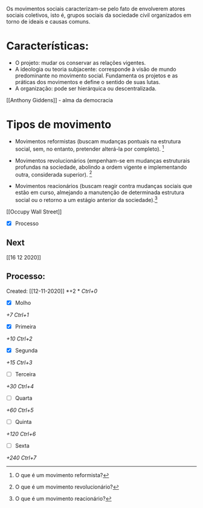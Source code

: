 Os movimentos sociais caracterizam-se pelo fato de envolverem atores sociais coletivos, isto é, grupos sociais da sociedade civil organizados em torno de ideais e causas comuns.

# Características: 
+ O projeto: mudar os conservar as relações vigentes.
+ A ideologia ou teoria subjacente: corresponde à visão de mundo predominante no movimento social. Fundamenta os projetos e as práticas dos movimentos e define o sentido de suas lutas.
+ A organização: pode ser hierárquica ou descentralizada.

[[Anthony Giddens]] - alma da democracia

# Tipos de movimento
+ Movimentos reformistas (buscam mudanças pontuais na estrutura social, sem, no entanto, pretender alterá-la por completo). [^1]

[^1]: O que é um movimento reformista?

+ Movimentos revolucionários (empenham-se em mudanças estruturais profundas na sociedade, abolindo a ordem vigente e implementando outra, considerada superior). [^2]

[^2]: O que é um movimento revolucionário?

+ Movimentos reacionários (buscam reagir contra mudanças sociais que estão em curso, almejando a manutenção de determinada estrutura social ou o retorno a um estágio anterior da sociedade).[^3]

[^3]: O que é um movimento reacionário?


[[Occupy Wall Street]]

- [x] Processo 

## Next
[[16 12 2020]]
## Processo:
Created: [[12-11-2020]]
*+2 *  *Ctrl+0*
- [x] Molho  

*+7*  *Ctrl+1*

- [x] Primeira 

*+10*  *Ctrl+2*

- [x] Segunda

*+15*  *Ctrl+3*

- [ ] Terceira 

*+30*  *Ctrl+4*

- [ ] Quarta 

*+60*  *Ctrl+5*

- [ ] Quinta 

*+120*  *Ctrl+6*

- [ ] Sexta 

*+240*  *Ctrl+7*

